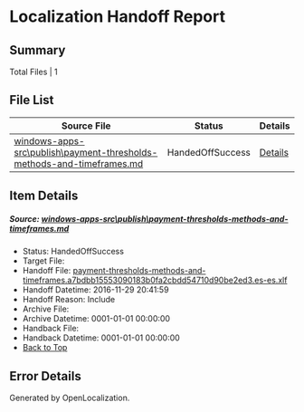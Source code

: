 # <a name='report-top'></a> Localization Handoff Report

## Summary
 Total Files | 1

## File List
 Source File | Status | Details 
 ----------- | ------ | ------- 
 [windows-apps-src\publish\payment-thresholds-methods-and-timeframes.md](https://cpubwin.visualstudio.com/windows-uwp/_git/windows-uwp/commit/bdba3db84138bcfaa5c9433e546df7beaf77552c?path=windows-apps-src%2Fpublish%2Fpayment-thresholds-methods-and-timeframes.md&_a=contents) | HandedOffSuccess | [Details](#44dccce89b3edb84cfd9813dd6acc420ae19fc4b5514)

## Item Details
##### <a name='44dccce89b3edb84cfd9813dd6acc420ae19fc4b5514'></a> Source: [windows-apps-src\publish\payment-thresholds-methods-and-timeframes.md](https://cpubwin.visualstudio.com/windows-uwp/_git/windows-uwp/commit/bdba3db84138bcfaa5c9433e546df7beaf77552c?path=windows-apps-src%2Fpublish%2Fpayment-thresholds-methods-and-timeframes.md&_a=contents)
* Status: HandedOffSuccess
* Target File: 
* Handoff File: [payment-thresholds-methods-and-timeframes.a7bdbb15553090183b0fa2cbdd54710d90be2ed3.es-es.xlf](https://cpubwin.visualstudio.com/windows-uwp/_git/WDCLib.handoff/commit/ede6541685d9cfb83a6c0c3ce21d9b9004563bd3?path=ol-handoff%2Fcpubwin%2Fwindows-uwp.es-es%2Fmaster%2Fpayment-thresholds-methods-and-timeframes.a7bdbb15553090183b0fa2cbdd54710d90be2ed3.es-es.xlf&_a=contents)
* Handoff Datetime: 2016-11-29 20:41:59
* Handoff Reason: Include
* Archive File: 
* Archive Datetime: 0001-01-01 00:00:00
* Handback File: 
* Handback Datetime: 0001-01-01 00:00:00
* [Back to Top](#report-top)


## Error Details

Generated by OpenLocalization.
